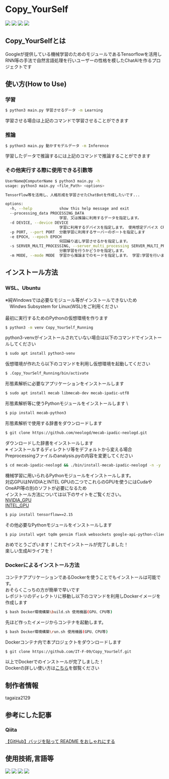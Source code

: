 # Copy_YourSelf
<img src="https://img.shields.io/badge/Version-0.0.0-G">
<img src="https://img.shields.io/badge/Python_3.9-support-green">
<img src="https://img.shields.io/badge/Python_3.10-support-green">
<img src="https://img.shields.io/badge/Python_3.11-support-green">

## Copy_YourSelfとは

Googleが提供している機械学習のためのモジュールであるTensorflowを活用し\
RNN等の手法で自然言語処理を行いユーザーの性格を模したChatAIを作るプロジェクトです

## 使い方(How to Use)
### 学習
```sh
$ python3 main.py 学習させるデータ -m Learning
```
学習させる場合は上記のコマンドで学習させることができます
### 推論
```sh
$ python3 main.py 動かすモデルデータ -m Inference
```
学習したデータで推論するには上記のコマンドで推論することができます
### その他実行する際に使用できる引数等
``` sh
UserName@ComputerName $ python3 main.py -h
usage: python3 main.py <file_Path> <options>

TensorFlow等を活用し、人格形成を学習させたChatBotを作成したいです...

options:
  -h, --help            show this help message and exit
  --processing_data PROCESSING_DATA
                        学習、又は推論に利用するデータを指定します。
  -d DEVICE, --device DEVICE
                        学習に利用するデバイスを指定します。 使用想定デバイス CPU:まあ...そのままの意味 GPU:NVIDIA製のGPUを利用し学習します XPU:intel製のGPUを利用し学習します
  -p PORT, --port PORT  分散学習に利用するサーバーのポートを指定します
  -e EPOCH, --epoch EPOCH
                        何回繰り返し学習させるかを指定します。
  -s SERVER_MULTI_PROCESSING, --server_multi_processing SERVER_MULTI_PROCESSING
                        分散学習を行うかどうかを指定します。
  -m MODE, --mode MODE  学習から推論までのモードを指定します。 学習:学習を行います。 推論:推論を行います。
```
## インストール方法
### WSL、Ubuntu
※純Windowsでは必要なモジュール等がインストールできないため \
　Windws Subsystem for Linux(WSL)をご利用ください \
\
最初に実行するためのPythonの仮想環境を作ります
```sh
$ python3 -m venv Copy_YourSelf_Running
```
python3-venvがインストールされていない場合は以下のコマンドでインストールしてください
```sh
$ sudo apt install python3-venv
```
仮想環境が作れたら以下のコマンドを利用し仮想環境を起動してください
```sh
$ .Copy_YourSelf_Running/bin/activate
```
形態素解析に必要なアプリケーションをインストールします
```sh
$ sudo apt install mecab libmecab-dev mecab-ipadic-utf8
```
形態素解析等に使うPythonモジュールをインストールします \
```sh
$ pip install mecab-python3 
```
形態素解析で使用する辞書をダウンロードします
```sh
$ git clone https://github.com/neologd/mecab-ipadic-neologd.git
```
ダウンロードした辞書をインストールします \
※ インストールするディレクトリ等をデフォルトから変える場合 \
Preprocessingファイルのanalysis.pyの内容を変更してください
```sh
$ cd mecab-ipadic-neologd && ./bin/install-mecab-ipadic-neologd -n -y
```
機械学習に用いられるPythonモジュールをインストールします。 \
対応GPUはNVIDIAとINTEL GPUの二つでこれらのGPUを使うにはCudaやOneAPI等の別のソフトが必要になるため \
インストール方法については以下のサイトをご覧ください。 \
[NVIDIA_GPU](https://www.tensorflow.org/install/pip?hl=ja) \
[INTEL_GPU](https://github.com/intel/intel-extension-for-tensorflow)
```sh 
$ pip install tensorflow==2.15 
```
その他必要なPythonモジュールをインストールします
```sh
$ pip install wget tqdm gensim flask websockets google-api-python-client google-auth-httplib2 google-auth-oauthlib
```
おめでとうございます！これでインストールが完了しました！ \
楽しい生成AIライフを！
### Dockerによるインストール方法
コンテナアプリケーションであるDockerを使うことでもインストールは可能です。\
おそらくこっちの方が簡単で早いです \
レポジトリのディレクトリに移動し以下のコマンドを利用しDockerイメージを作成します
```sh
$ bash Docker環境構築\build.sh 使用機器(GPU、CPU等)
```
先ほど作ったイメージからコンテナを起動します。
```sh
$ bash Docker環境構築\run.sh 使用機器(GPU、CPU等)
```
Dockerコンテナ内で本プロジェクトをダウンロードします
```sh
$ git clone https://github.com/IT-F-09/Copy_YourSelf.git
```
以上でDockerでのインストールが完了しました！ \
Dockerの詳しい使い方は[こちら](https://docs.docker.jp/)を御覧ください
## 制作者情報
tagaiza2129
## 参考にした記事
### Qiita
[【GitHub】バッジを貼って README をおしゃれにする](https://qiita.com/narikkyo/items/98d7c4dbfccf52ec1840) 
## 使用技術,言語等
<img src="https://img.shields.io/badge/-Python-555.svg?logo=python&style=flat">
<img src="https://img.shields.io/badge/-Github-555.svg?logo=Github&style=flat">
<img src="https://img.shields.io/badge/-Docker-555.svg?logo=Docker&style=flat">
<img src="https://img.shields.io/badge/-tensorflow-555.svg?logo=tensorflow&style=flat">
